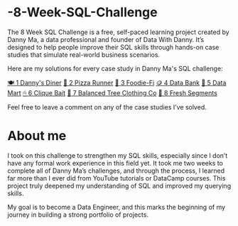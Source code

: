 # -8-Week-SQL-Challenge
The 8 Week SQL Challenge is a free, self-paced learning project created by Danny Ma, a data professional and founder of Data With Danny. It’s designed to help people improve their SQL skills through hands-on case studies that simulate real-world business scenarios.

Here are my solutions for every case study in Danny Ma's SQL challenge:

[🍽 1 Danny's Diner](https://github.com/innosy475/-8-Week-SQL-Challenge/tree/main/1%20Danny's%20Diner)
[🍕 2 Pizza Runner](https://github.com/innosy475/-8-Week-SQL-Challenge/tree/main/2%20Pizza%20Runner)
[🥑 3 Foodie-Fi](https://github.com/innosy475/-8-Week-SQL-Challenge/tree/main/3%20Foodie-Fi)
[🪙 4 Data Bank](https://github.com/innosy475/-8-Week-SQL-Challenge/tree/main/4%20Data%20Bank)
[🛒 5 Data Mart](https://github.com/innosy475/-8-Week-SQL-Challenge/tree/main/5%20Data%20Mart)
[🖱 6 Clique Bait](https://github.com/innosy475/-8-Week-SQL-Challenge/tree/main/6%20Clique%20Bait)
[🥼 7 Balanced Tree Clothing Co](https://github.com/innosy475/-8-Week-SQL-Challenge/tree/main/7%20Balanced%20Tree%20Clothing%20Co)
[🍊 8 Fresh Segments](https://github.com/innosy475/-8-Week-SQL-Challenge/tree/main/8%20Fresh%20Segments)

Feel free to leave a comment on any of the case studies I’ve solved.

# About me

I took on this challenge to strengthen my SQL skills, especially since I don’t have any formal work experience in this field yet. It took me two weeks to complete all of Danny Ma’s challenges, and through the process, I learned far more than I ever did from YouTube tutorials or DataCamp courses. This project truly deepened my understanding of SQL and improved my querying skills.

My goal is to become a Data Engineer, and this marks the beginning of my journey in building a strong portfolio of projects.
